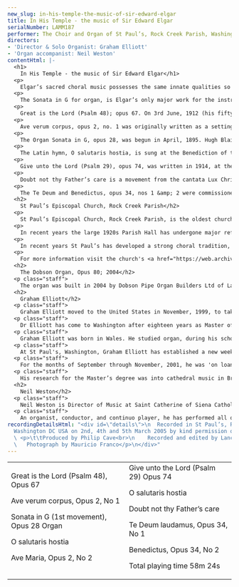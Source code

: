 ```yaml
---
new_slug: in-his-temple-the-music-of-sir-edward-elgar
title: In His Temple - the music of Sir Edward Elgar
serialNumber: LAMM187
performer: The Choir and Organ of St Paul’s, Rock Creek Parish, Washington DC USA
directors:
- 'Director & Solo Organist: Graham Elliott'
- 'Organ accompanist: Neil Weston'
contentHtml: |-
  <h1>
    In His Temple - the music of Sir Edward Elgar</h1>
  <p>
    Elgar’s sacred choral music possesses the same innate qualities so admired today in his orchestral music, namely an unerring sense for musical development and drama, allied to a glorious ear for melody. This selection follows him from early settings for the Roman Catholic liturgy, written after he had succeeded his father as organist at St George’s Church in Worcester, right through to his heyday as the Master of the King’s Musik, and laureate of the Empire, commissioned to write powerful settings such as Give unto the Lord for St Paul’s Cathedral in 1914.</p>
  <p>
    The Sonata in G for organ, is Elgar’s only major work for the instrument. Structurally, it represents those works which first marked Elgar’s maturity as a composer, and established his national and international status. Although written for the much larger organ in Worcester Cathedral, it also demonstrates that the relatively modest new organ in St Paul’s is capable of remarkable versatility.</p>
  <p>
    Great is the Lord (Psalm 48); opus 67. On 3rd June, 1912 (his fifty-fifth birthday), Elgar went to London’s Temple Church to hear Walford Davies try out this big anthem with words drawn from Psalm 48. The work had been written two years earlier, soon after the Violin Concerto, opus 61. It has some close associations with the concerto, with the opening instrumental motif closely following the primary subject of the concerto’s first movement. A further prominent figure from the beginning and end of the anthem is closely related to a theme in the Finale of the concerto. The anthem was given its first public performance in Westminster Abbey, in July, 1912, at a service to commemorate the 250th anniversary of the Royal Society. The work is for six-part choir and bass (baritone) solo.</p>
  <p>
    Ave verum corpus, opus 2, no. 1 was originally written as a setting of the Pie Jesu, in memory of William Allen, Worcester attorney for whom Elgar worked as a fifteen-year old. Elgar arranged it as a setting of Ave verum corpus for publication in 1902, as a setting alternating soprano or tenor solos with choral verses.</p>
  <p>
    The Organ Sonata in G, opus 28, was begun in April, 1895. Hugh Blair, the organist of Worcester Cathedral, had requested a new work to be played in the cathedral at a service to be attended by a party of American musicians in July of that year. Elgar resolved to write a four-movement sonata on a symphonic scale. The work was an important opportunity to continue Elgar’s rapidly maturing musical development, testing his skills in handling a large-scale symphonic structure without the added complexity of a large orchestra, allowing him to concentrate on horizontal development. The first movement opens grandly in G major with a theme reminiscent of his ballad for chorus and orchestra, The Black Knight, begun in 1892, and a most important work in the maturing art of this self-taught composer. The second subject is a pastoral and lyrical utterance in in compound triple time.</p>
  <p>
    The Latin hymn, O salutaris hostia, is sung at the Benediction of the Blessed Sacrament. Elgar’s settings date from the 1880s, when he was struggling to make a living as a provincial musician in his native Worcester and playing the organ in St George’s Roman Catholic Church. These works for choir and organ represent the simple style favored in the Catholic tradition of the time. The Ave Maria, opus 2, no 2, is a companion piece to Ave verum. A more substantial piece than its companion, it is dedicated to the wife of Elgar’s close Worcester friend, Hubert Leicester.</p>
  <p>
    Give unto the Lord (Psalm 29), opus 74, was written in 1914, at the request of Sir George Martin, organist of St Paul’s Cathedral, and dedicated to him. The work was first performed at the annual festival of the Sons of the Clergy. It is scored for orchestra, organ and choir. The dramatic text is interpreted in splendid fashion, with memorable moments representing the breaking cedar trees and the shaken wilderness, contrasted with the serene B minor of ‘In His Temple’.</p>
  <p>
    Doubt not thy Father’s care is a movement from the cantata Lux Christi (The Light of Life), opus 29, and dating from 1895. The libretto is by The Revd E. Capel-Cure. The movement is scored for soprano and alto in the key of d minor. The delicate movement is typified by felicitous use of alternative phrases between the two voices.</p>
  <p>
    The Te Deum and Benedictus, opus 34, nos 1 &amp; 2 were commissioned for the performance at the opening service of the 1897 Three Choirs Festival at Hereford Cathedral. The commission was given by George Robertson Sinclair, the cathedral organist, and friend and colleague of Elgar. Sinclair is immortalized - along with his bulldog, Dan - as G.R.S. in the Enigma Variations. The canticles are dedicated to Sinclair, and scored for orchestra or organ. The introduction to the Te Deum is archetypal Elgar nobilmente, leading to a thrilling choral explosion at the opening We praise Thee, O God. The symphonic treatment of themes and recapitulations is reminiscent of the first movement of the Organ Sonata, with the final pages of the Gloria to the Benedictus recalling the nobilmente utterances which heralded the Te Deum.</p>
  <h2>
    St Paul’s Episcopal Church, Rock Creek Parish</h2>
  <p>
    St Paul’s Episcopal Church, Rock Creek Parish, is the oldest church in the Nation’s Capital. Indeed, it was founded long before Washington itself. The church records date from 1712, and the present building dates in part from 1725, and so may safely be described as one of the oldest buildings in the city. In 1719 it was endowed by Colonel Bradford with a glebe of 100 acres “whereon is timber for building said chappell and necessary houses for a glebe for the use of present and future ministers … forever.” The churchyard remains a wonderful oasis in the city of Washington, with its rolling hills, lily pond, specimen trees and rich variety of monuments.</p>
  <p>
    In recent years the large 1920s Parish Hall has undergone major refurbishment and expansion to emerge as the St Paul’s Center. At the same time the historic church has had its first thorough restoration in a hundred years. The building is a special treasure, with its simple classical lines reminiscent of Wren’s post-Great Fire city of London churches. Indeed, it is interesting to reflect that St Paul’s was being established in its present form at the time that its then Mother Church, St Paul’s Cathedral in London, England, was being built. St Paul’s Cathedral was indeed the ‘mother church’ until American Independence in 1776, since the bishops of London held, in colonial times, authority over this area.</p>
  <p>
    In recent years St Paul’s has developed a strong choral tradition, with a significant emphasis on the growing music and arts outreach. The small professional choir enjoys an unmatched acoustic at St Paul’s, and the music is now further enriched by the fine new Dobson organ, installed in 2004 as part of the restoration and reordering of the church.</p>
  <p>
    For more information visit the church's <a href="https://web.archive.org/web/20120408111652/http://www.rockcreekparish.org/">website</a>.</p>
  <h2>
    The Dobson Organ, Opus 80; 2004</h2>
  <p class="staff">
    The organ was built in 2004 by Dobson Pipe Organ Builders Ltd of Lake City, Iowa USA. It was conceived as a true romantic instrument: one that still respects traditional chorus building, employs a wide range of foundation tone, and thinks like a large organ even though it is relatively small.</p>
  <h2>
    Graham Elliott</h2>
  <p class="staff">
    Graham Elliott moved to the United States in November, 1999, to take up the appointment as Director of Music at St Paul’s Episcopal Church, Rock Creek Parish, in Washington, DC. St Paul’s is the oldest church in the city, founded in 1712. The present building is set in one hundred acres of church land and dates from the first half of the eighteenth century.</p>
  <p class="staff">
    Dr Elliott has come to Washington after eighteen years as Master of the Music at Chelmsford Cathedral. There he established the choral Foundation with an international reputation. He secured the daily choral services, and helped to raise the endowment to establish choral bursaries, and to build the two fine Mander organs. In addition to his cathedral work, Dr Elliott established an international annual arts festival. He was also professor at the Guildhall School of Music in London, and lectured and examined in the music department of Anglia University.</p>
  <p class="staff">
    Graham Elliott was born in Wales. He studied organ, during his school years, with Dr Melville Cook, at Hereford Cathedral. He subsequently spent a year as a composition and organ scholar at The Royal Academy of Music. From there he went to be Organ Student at St George’s Chapel, in Windsor Castle.</p>
  <p class="staff">
    At St Paul's, Washington, Graham Elliott has established a new week-long multifaceted Festival of the Arts, making use of the historic church, the large St Paul’s Center auditorium, and the extensive hundred acre Glebe. He formulated the plans for building two new organs, and for a wide-ranging arts and educational outreach program. He has been active in a ‘silent’ campaign to raise the funds for the organs, as well as raising the considerable sums for the annual Festival. The first of the organs was completed in time for the 2004 Rock Creek Festival, when the restored historic church was used for the first time. The first CD recording of the St Paul’s Choir was published on the Lammas label in 2002, titled So Come to Him.</p>
  <p class="staff">
    For the months of September through November, 2001, he was 'on loan' to the National Cathedral as Acting Choirmaster. In that capacity he directed the choirs at the National Prayer Service on 14th September, which was broadcast worldwide. He also directed the music, and composed a special anthem, for the dedication of the final stained glass window in the Cathedral.</p>
  <p class="staff">
    His research for the Master’s degree was into cathedral music in Britain in the 19th century. His doctoral research was into the music of Benjamin Britten. The results of this work will shortly appear in a book to be published by Oxford University Press, entitled Benjamin Britten: The Spiritual Dimension. Publication is due in the latter part of 2005.</p>
  <h2>
    Neil Weston</h2>
  <p class="staff">
    Neil Weston is Director of Music at Saint Catherine of Siena Catholic Church in Great Falls, VA, and Principal Organist at Temple Sinai in Washington, DC. A native of England, he studied at the Universities of Oxford and London, and the Royal Academy of Music, and spent four years as Assistant Master of the Music at Chelmsford Cathedral before moving to the United States in early 2000.</p>
  <p class="staff">
    An organist, conductor, and continuo player, he has performed all over the world and appeared on numerous TV and radio broadcasts, and CD recordings. His performance style has been described by Musicweb as "exuding confidence, clarity, and precision;" the American Record Guide has complimented his "admirable playing," and the Organ Magazine has praised his "superb performances."</p>
recordingDetailsHtml: "<div id=\"details\">\n  Recorded in St Paul’s, Rock Creek Parish,
  Washington DC USA on 2nd, 4th and 5th March 2005 by kind permission of the Rector\n
  \ <p>\t\tProduced by Philip Cave<br>\n    Recorded and edited by Lance Andrews<br>\n
  \   Photograph by Mauricio Franco</p>\n</div>"
---
```


<table class="tracktable">
  <tbody>
    <tr>
      <td class="column1">
        Great is the Lord (Psalm 48), Opus 67
        <p>
          Ave verum corpus, Opus 2, No 1</p>
        <p>
          Sonata in G (1st movement), Opus 28 Organ</p>
        <p>
          O salutaris hostia</p>
        <p>
          Ave Maria, Opus 2, No 2</p>
      </td>
      <td class="column2">
        Give unto the Lord (Psalm 29) Opus 74
        <p>
          O salutaris hostia</p>
        <p>
          Doubt not thy Father’s care</p>
        <p>
          Te Deum laudamus, Opus 34, No 1</p>
        <p>
          Benedictus, Opus 34, No 2</p>
        <p>
          <span id="playingtime">Total playing time 58m 24s</span></p>
      </td>
    </tr>
  </tbody>
</table>
